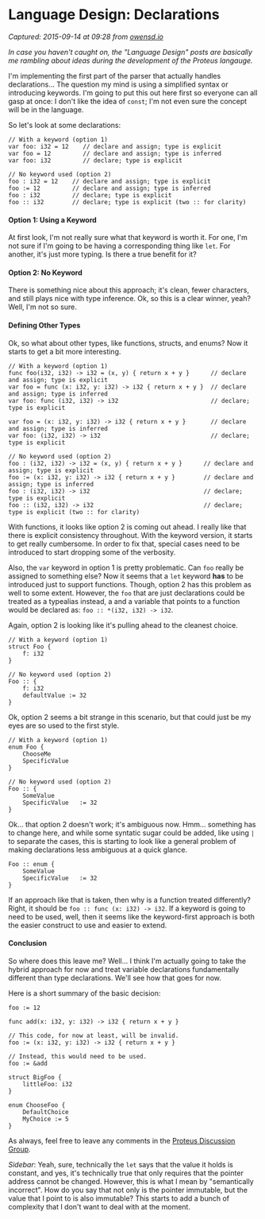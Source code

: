 # Language Design: Declarations

_Captured: 2015-09-14 at 09:28 from [owensd.io](http://owensd.io/2015/09/12/language-design-declarations.html)_

_In case you haven't caught on, the "Language Design" posts are basically me rambling about ideas during the development of the Proteus langauge._

I'm implementing the first part of the parser that actually handles declarations… The question my mind is using a simplified syntax or introducing keywords. I'm going to put this out here first so everyone can all gasp at once: I don't like the idea of `const`; I'm not even sure the concept will be in the language.

So let's look at some declarations:

    
    // With a keyword (option 1)
    var foo: i32 = 12    // declare and assign; type is explicit
    var foo = 12         // declare and assign; type is inferred
    var foo: i32         // declare; type is explicit
    
    // No keyword used (option 2)
    foo : i32 = 12    // declare and assign; type is explicit
    foo := 12         // declare and assign; type is inferred
    foo : i32         // declare; type is explicit
    foo :: i32        // declare; type is explicit (two :: for clarity)
    

#### Option 1: Using a Keyword

At first look, I'm not really sure what that keyword is worth it. For one, I'm not sure if I'm going to be having a corresponding thing like `let`. For another, it's just more typing. Is there a true benefit for it?

#### Option 2: No Keyword

There is something nice about this approach; it's clean, fewer characters, and still plays nice with type inference. Ok, so this is a clear winner, yeah? Well, I'm not so sure.

#### Defining Other Types

Ok, so what about other types, like functions, structs, and enums? Now it starts to get a bit more interesting.

    
    // With a keyword (option 1)
    func foo(i32, i32) -> i32 = (x, y) { return x + y }      // declare and assign; type is explicit
    var foo = func (x: i32, y: i32) -> i32 { return x + y }  // declare and assign; type is inferred
    var foo: func (i32, i32) -> i32                          // declare; type is explicit
    
    var foo = (x: i32, y: i32) -> i32 { return x + y }       // declare and assign; type is inferred
    var foo: (i32, i32) -> i32                               // declare; type is explicit
    
    // No keyword used (option 2)
    foo : (i32, i32) -> i32 = (x, y) { return x + y }      // declare and assign; type is explicit
    foo := (x: i32, y: i32) -> i32 { return x + y }        // declare and assign; type is inferred
    foo : (i32, i32) -> i32                                // declare; type is explicit
    foo :: (i32, i32) -> i32                               // declare; type is explicit (two :: for clarity)
    

With functions, it looks like option 2 is coming out ahead. I really like that there is explicit consistency throughout. With the keyword version, it starts to get really cumbersome. In order to fix that, special cases need to be introduced to start dropping some of the verbosity.

Also, the `var` keyword in option 1 is pretty problematic. Can `foo` really be assigned to something else? Now it seems that a `let` keyword **has** to be introduced just to support functions. Though, option 2 has this problem as well to some extent. However, the `foo` that are just declarations could be treated as a typealias instead, a and a variable that points to a function would be declared as: `foo :: *(i32, i32) -> i32`.

Again, option 2 is looking like it's pulling ahead to the cleanest choice.

    
    // With a keyword (option 1)
    struct Foo {
    	f: i32
    }
    
    // No keyword used (option 2)
    Foo :: {
    	f: i32
    	defaultValue := 32
    }
    

Ok, option 2 seems a bit strange in this scenario, but that could just be my eyes are so used to the first style.

    
    // With a keyword (option 1)
    enum Foo {
    	ChooseMe
    	SpecificValue
    }
    
    // No keyword used (option 2)
    Foo :: {
    	SomeValue
    	SpecificValue	:= 32
    }
    

Ok… that option 2 doesn't work; it's ambiguous now. Hmm… something has to change here, and while some syntatic sugar could be added, like using `|` to separate the cases, this is starting to look like a general problem of making declarations less ambiguous at a quick glance.

    
    Foo :: enum {
    	SomeValue
    	SpecificValue	:= 32
    }
    

If an approach like that is taken, then why is a function treated differently? Right, it should be `foo :: func (x: i32) -> i32`. If a keyword is going to need to be used, well, then it seems like the keyword-first approach is both the easier construct to use and easier to extend.

#### Conclusion

So where does this leave me? Well… I think I'm actually going to take the hybrid approach for now and treat variable declarations fundamentally different than type declarations. We'll see how that goes for now.

Here is a short summary of the basic decision:

    
    foo := 12
    
    func add(x: i32, y: i32) -> i32 { return x + y }
    
    // This code, for now at least, will be invalid.
    foo := (x: i32, y: i32) -> i32 { return x + y }
    
    // Instead, this would need to be used.
    foo := &add
    
    struct BigFoo {
    	littleFoo: i32
    }
    
    enum ChooseFoo {
    	DefaultChoice
    	MyChoice := 5
    }
    

As always, feel free to leave any comments in the [Proteus Discussion Group](https://groups.io/org/groupsio/proteus/threads).

_Sidebar_: Yeah, sure, technically the `let` says that the value it holds is constant, and yes, it's technically true that only requires that the pointer address cannot be changed. However, this is what I mean by "semantically incorrect". How do you say that not only is the pointer immutable, but the value that I point to is also immutable? This starts to add a bunch of complexity that I don't want to deal with at the moment.
